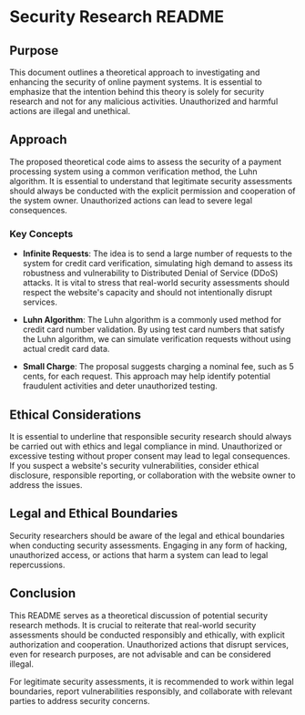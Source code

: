 # Security Research README

## Purpose

This document outlines a theoretical approach to investigating and enhancing the security of online payment systems. It is essential to emphasize that the intention behind this theory is solely for security research and not for any malicious activities. Unauthorized and harmful actions are illegal and unethical.

## Approach

The proposed theoretical code aims to assess the security of a payment processing system using a common verification method, the Luhn algorithm. It is essential to understand that legitimate security assessments should always be conducted with the explicit permission and cooperation of the system owner. Unauthorized actions can lead to severe legal consequences.

### Key Concepts

- **Infinite Requests**: The idea is to send a large number of requests to the system for credit card verification, simulating high demand to assess its robustness and vulnerability to Distributed Denial of Service (DDoS) attacks. It is vital to stress that real-world security assessments should respect the website's capacity and should not intentionally disrupt services.

- **Luhn Algorithm**: The Luhn algorithm is a commonly used method for credit card number validation. By using test card numbers that satisfy the Luhn algorithm, we can simulate verification requests without using actual credit card data.

- **Small Charge**: The proposal suggests charging a nominal fee, such as 5 cents, for each request. This approach may help identify potential fraudulent activities and deter unauthorized testing.

## Ethical Considerations

It is essential to underline that responsible security research should always be carried out with ethics and legal compliance in mind. Unauthorized or excessive testing without proper consent may lead to legal consequences. If you suspect a website's security vulnerabilities, consider ethical disclosure, responsible reporting, or collaboration with the website owner to address the issues.

## Legal and Ethical Boundaries

Security researchers should be aware of the legal and ethical boundaries when conducting security assessments. Engaging in any form of hacking, unauthorized access, or actions that harm a system can lead to legal repercussions.

## Conclusion

This README serves as a theoretical discussion of potential security research methods. It is crucial to reiterate that real-world security assessments should be conducted responsibly and ethically, with explicit authorization and cooperation. Unauthorized actions that disrupt services, even for research purposes, are not advisable and can be considered illegal.

For legitimate security assessments, it is recommended to work within legal boundaries, report vulnerabilities responsibly, and collaborate with relevant parties to address security concerns.
